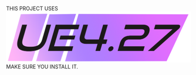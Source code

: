 THIS PROJECT USES ![](https://github.com/Mangoletta/fnafsb-vr-project/blob/main/UE427.png)
MAKE SURE YOU INSTALL IT.
